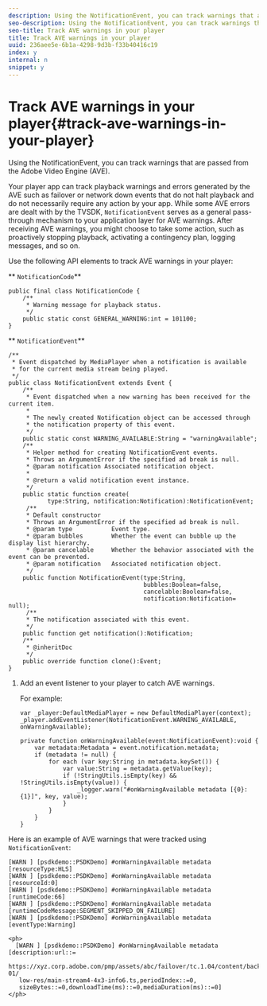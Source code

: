 ```yaml
---
description: Using the NotificationEvent, you can track warnings that are passed from the Adobe Video Engine (AVE).
seo-description: Using the NotificationEvent, you can track warnings that are passed from the Adobe Video Engine (AVE).
seo-title: Track AVE warnings in your player
title: Track AVE warnings in your player
uuid: 236aee5e-6b1a-4298-9d3b-f33b40416c19
index: y
internal: n
snippet: y
---
```


# Track AVE warnings in your player{#track-ave-warnings-in-your-player}

Using the NotificationEvent, you can track warnings that are passed from the Adobe Video Engine (AVE).

Your player app can track playback warnings and errors generated by the AVE such as failover or network down events that do not halt playback and do not necessarily require any action by your app. While some AVE errors are dealt with by the TVSDK, `NotificationEvent` serves as a general pass-through mechanism to your application layer for AVE warnings. After receiving AVE warnings, you might choose to take some action, such as proactively stopping playback, activating a contingency plan, logging messages, and so on.

Use the following API elements to track AVE warnings in your player:

** `NotificationCode`** 

```
public final class NotificationCode { 
    /** 
     * Warning message for playback status. 
     */ 
    public static const GENERAL_WARNING:int = 101100; 
}
```

** `NotificationEvent`** 

```
/** 
 * Event dispatched by MediaPlayer when a notification is available 
 * for the current media stream being played. 
 */ 
public class NotificationEvent extends Event { 
    /** 
     * Event dispatched when a new warning has been received for the current item. 
     * 
     * The newly created Notification object can be accessed through  
     * the notification property of this event. 
     */ 
    public static const WARNING_AVAILABLE:String = "warningAvailable"; 
    /** 
     * Helper method for creating NotificationEvent events. 
     * Throws an ArgumentError if the specified ad break is null. 
     * @param notification Associated notification object. 
     * 
     * @return a valid notification event instance. 
     */ 
    public static function create( 
           type:String, notification:Notification):NotificationEvent; 
     /** 
     * Default constructor 
     * Throws an ArgumentError if the specified ad break is null. 
     * @param type           Event type. 
     * @param bubbles        Whether the event can bubble up the display list hierarchy. 
     * @param cancelable     Whether the behavior associated with the event can be prevented. 
     * @param notification   Associated notification object. 
     */ 
    public function NotificationEvent(type:String,  
                                      bubbles:Boolean=false,  
                                      cancelable:Boolean=false,  
                                      notification:Notification= null); 
     /** 
     * The notification associated with this event. 
     */ 
    public function get notification():Notification; 
    /** 
     * @inheritDoc 
     */ 
    public override function clone():Event; 
}
```

1. Add an event listener to your player to catch AVE warnings.

   For example: 

   ```
   var _player:DefaultMediaPlayer = new DefaultMediaPlayer(context); 
   _player.addEventListener(NotificationEvent.WARNING_AVAILABLE, onWarningAvailable); 
    
   private function onWarningAvailable(event:NotificationEvent):void { 
       var metadata:Metadata = event.notification.metadata; 
       if (metadata != null) { 
           for each (var key:String in metadata.keySet()) { 
               var value:String = metadata.getValue(key); 
               if (!StringUtils.isEmpty(key) && !StringUtils.isEmpty(value)) { 
                   _logger.warn("#onWarningAvailable metadata [{0}:{1}]", key, value); 
               } 
           } 
       } 
   } 
   
   ```

<!--<a id="example_C35262605D394718B40C084B569A5052"></a>-->

Here is an example of AVE warnings that were tracked using `NotificationEvent`: 

```
[WARN ] [psdkdemo::PSDKDemo] #onWarningAvailable metadata [resourceType:HLS] 
[WARN ] [psdkdemo::PSDKDemo] #onWarningAvailable metadata [resourceId:0] 
[WARN ] [psdkdemo::PSDKDemo] #onWarningAvailable metadata [runtimeCode:66] 
[WARN ] [psdkdemo::PSDKDemo] #onWarningAvailable metadata [runtimeCodeMessage:SEGMENT_SKIPPED_ON_FAILURE] 
[WARN ] [psdkdemo::PSDKDemo] #onWarningAvailable metadata [eventType:Warning] 
 
<ph>
  [WARN ] [psdkdemo::PSDKDemo] #onWarningAvailable metadata [description:url::= 
   https://xyz.corp.adobe.com/pmp/assets/abc/failover/tc.1.04/content/backup-01/ 
   low-res/main-stream4-4x3-info6.ts,periodIndex::=0, 
   sizeBytes::=0,downloadTime(ms)::=0,mediaDuration(ms)::=0] 
</ph>
```

